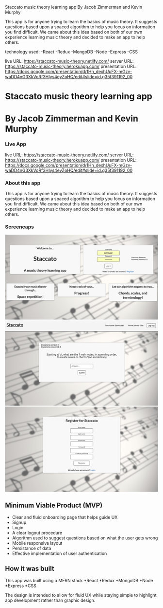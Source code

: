 Staccato music theory learning app
By Jacob Zimmerman and Kevin Murphy

This app is for anyone trying to learn the basics of music theory. It suggests questions based upon a spaced algorithm to help you focus on information you find difficult. We came about this idea based on both of our own experience learning music theory and decided to make an app to help others.

technology used:
-React
-Redux
-MongoDB
-Node
-Express
-CSS

live URL: https://staccato-music-theory.netlify.com/
server URL: https://staccato-music-theory.herokuapp.com/
presentation URL: https://docs.google.com/presentation/d/1Hh_dexhUuFX-mGzv-waDD4nG3XkVoRf3HIys4eyZoHQ/edit#slide=id.g35f391192_00

# Staccato music theory learning app
# By Jacob Zimmerman and Kevin Murphy

### Live App

live URL: https://staccato-music-theory.netlify.com/
server URL: https://staccato-music-theory.herokuapp.com/
presentation URL: https://docs.google.com/presentation/d/1Hh_dexhUuFX-mGzv-waDD4nG3XkVoRf3HIys4eyZoHQ/edit#slide=id.g35f391192_00

### About this app

This app is for anyone trying to learn the basics of music theory. It suggests questions based upon a spaced algorithm to help you focus on information you find difficult. We came about this idea based on both of our own experience learning music theory and decided to make an app to help others.

### Screencaps

![alt text](./screencaps/screencap-1.jpg "Screencap of app")
![alt text](./screencaps/screencap-2.jpg "Screencap of app")
![alt text](./screencaps/screencap-3.jpg "Screencap of app")

## Minimum Viable Product (MVP)
* Clear and fluid onboarding page that helps guide UX
* Signup
* Login
* A clear logout procedure
* Algorithm used to suggest questions based on what the user gets wrong
* Mobile responsive layout
* Persistance of data
* Effective implementation of user authentication

## How it was built
This app was built using a MERN stack
*React
*Redux
*MongoDB
*Node
*Express
*CSS

The design is intended to allow for fluid UX while staying simple to highlight app development rather than graphic design.